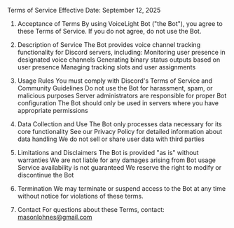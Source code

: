 Terms of Service
Effective Date: September 12, 2025

1. Acceptance of Terms
By using VoiceLight Bot ("the Bot"), you agree to these Terms of Service. If you do not agree, do not use the Bot.

2. Description of Service
The Bot provides voice channel tracking functionality for Discord servers, including:
  Monitoring user presence in designated voice channels
  Generating binary status outputs based on user presence
  Managing tracking slots and user assignments

3. Usage Rules
You must comply with Discord's Terms of Service and Community Guidelines
Do not use the Bot for harassment, spam, or malicious purposes
Server administrators are responsible for proper Bot configuration
The Bot should only be used in servers where you have appropriate permissions

4. Data Collection and Use
The Bot only processes data necessary for its core functionality
See our Privacy Policy for detailed information about data handling
We do not sell or share user data with third parties

5. Limitations and Disclaimers
The Bot is provided "as is" without warranties
We are not liable for any damages arising from Bot usage
Service availability is not guaranteed
We reserve the right to modify or discontinue the Bot

6. Termination
We may terminate or suspend access to the Bot at any time without notice for violations of these terms.

7. Contact
For questions about these Terms, contact: masonlohnes@gmail.com
